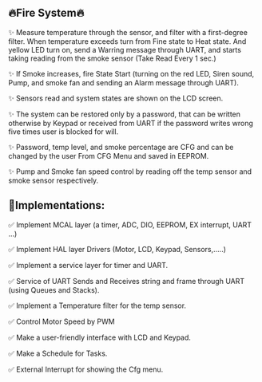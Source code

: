 ## 🔥Fire System🔥
✨ Measure temperature through the sensor, and filter with a first-degree filter. ‎When temperature exceeds turn from Fine state to Heat state. And yellow ‎LED turn on, send a Warring message through UART, and starts taking reading from the smoke sensor (Take Read Every 1 sec.)‎

✨ If Smoke increases, fire State Start (turning on the red LED, Siren sound, ‎Pump, and smoke fan and sending an Alarm message through UART).‎

✨ Sensors read and system states are shown on the LCD screen.‎

✨ The system can be restored only by a password, that can be written ‎otherwise by Keypad or received from UART if the password writes wrong ‎five times user is blocked for will. ‎

✨ Password, temp level, and smoke percentage are CFG and can be changed ‎by the user From CFG Menu and saved in EEPROM.‎

✨ Pump and Smoke fan speed control by reading off the temp sensor and ‎smoke sensor respectively.‎

##  👷Implementations:‎
‎✅ Implement MCAL layer (a timer, ADC, DIO, EEPROM, EX interrupt, ‎UART …)‎

✅ Implement HAL layer Drivers (Motor, LCD, Keypad, Sensors,…..)

‎✅ Implement a service layer for timer and UART.‎

‎✅ Service of UART Sends and Receives string and frame through UART ‎‎(using Queues and Stacks).‎

‎✅ Implement a Temperature filter for the temp sensor.‎

‎✅ Control Motor Speed by PWM

✅ Make a user-friendly interface with LCD and Keypad.‎

‎✅ Make a Schedule for Tasks.‎

‎✅ External Interrupt for showing the Cfg menu. ‎
